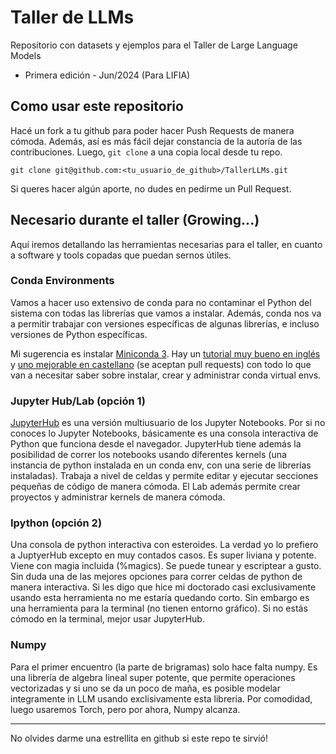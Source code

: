 # Taller de LLMs
Repositorio con datasets y ejemplos para el Taller de Large Language Models
- Primera edición - Jun/2024 (Para LIFIA)

## Como usar este repositorio
Hacé un fork a tu github para poder hacer Push Requests de manera cómoda. Además, así es más fácil dejar constancia de la autoría de las contribuciones. Luego, `git clone` a una copia local desde tu repo.
```
git clone git@github.com:<tu_usuario_de_github>/TallerLLMs.git
```
Si queres hacer algún aporte, no dudes en pedirme un Pull Request.

## Necesario durante el taller (Growing...)
Aquí iremos detallando las herramientas necesarias para el taller, en cuanto a software y tools copadas que puedan sernos útiles.

### Conda Environments
Vamos a hacer uso extensivo de conda para no contaminar el Python del sistema con todas las librerías que vamos a instalar. Además, conda nos va a permitir trabajar con versiones específicas de algunas librerías, e incluso versiones de Python específicas.

Mi sugerencia es instalar [Miniconda 3](https://docs.anaconda.com/miniconda/). Hay un [tutorial muy bueno en inglés](https://www.whiteboxml.com/blog/the-definitive-guide-to-python-virtual-environments-with-conda) y [uno mejorable en castellano](https://github.com/jwackito/conda-environments-tutorial/blob/main/Conda%20Environments.md) (se aceptan pull requests) con todo lo que van a necesitar saber sobre instalar, crear y administrar conda virtual envs.

### Jupyter Hub/Lab (opción 1)
[JupyterHub](https://jupyter.org/hub) es una versión multiusuario de los Jupyter Notebooks. Por si no conoces lo Jupyter Notebooks, básicamente es una consola interactiva de Python que funciona desde el navegador. JupyterHub tiene además la posibilidad de correr los notebooks usando diferentes kernels (una instancia de python instalada en un conda env, con una serie de librerías instaladas). Trabaja a nivel de celdas y permite editar y ejecutar secciones pequeñas de código de manera cómoda. El Lab además permite crear proyectos y administrar kernels de manera cómoda.

### Ipython (opción 2)
Una consola de python interactiva con esteroides. La verdad yo lo prefiero a JuptyerHub excepto en muy contados casos. Es super liviana y potente. Viene con magia incluida (%magics). Se puede tunear y escriptear a gusto. Sin duda una de las mejores opciones para correr celdas de python de manera interactiva. Si les digo que hice mi doctorado casi exclusivamente usando esta herramienta no me estaría quedando corto. Sin embargo es una herramienta para la terminal (no tienen entorno gráfico). Si no estás cómodo en la terminal, mejor usar JupyterHub.

### Numpy
Para el primer encuentro (la parte de brigramas) solo hace falta numpy. Es una librería de algebra lineal super potente, que permite operaciones vectorizadas y si uno se da un poco de maña, es posible modelar integramente in LLM usando exclisivamente esta librería. Por comodidad, luego usaremos Torch, pero por ahora, Numpy alcanza. 

---
No olvides darme una estrellita en github si este repo te sirvió!
